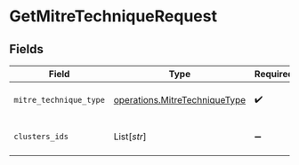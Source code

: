 # GetMitreTechniqueRequest


## Fields

| Field                                                                          | Type                                                                           | Required                                                                       | Description                                                                    |
| ------------------------------------------------------------------------------ | ------------------------------------------------------------------------------ | ------------------------------------------------------------------------------ | ------------------------------------------------------------------------------ |
| `mitre_technique_type`                                                         | [operations.MitreTechniqueType](../../models/operations/mitretechniquetype.md) | :heavy_check_mark:                                                             | MITRE technique type                                                           |
| `clusters_ids`                                                                 | List[*str*]                                                                    | :heavy_minus_sign:                                                             | the clusters ids to filter by                                                  |